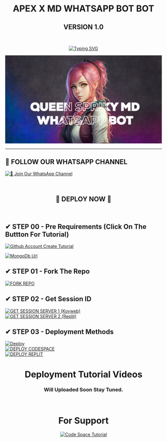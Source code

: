
<h1 align="center"> APEX X MD WHATSAPP BOT BOT</h1>
<h2 align="center">VERSION 1.0</h2>
<br>
<p align="center">
<a href="[![Typing SVG](https://readme-typing-svg.demolab.com/?lines=First+line+of+text;Second+line+of+text)](https://git.io/typing-svg)"><img src="https://readme-typing-svg.demolab.com?font=Fira+Code&weight=700&size=30&pause=1000&color=5513F7&width=435&lines=Queen Spriky MD WhatsApp Bot Developed By Udavin " alt="Typing SVG" /></a>
</p>
<p align="center">
<a href="https://github.com/uwtechshow-official/">
    <img src="https://github.com/uwtechshow-official/Spriky-Database/blob/main/Logo/Spriky%20Md%20Logo.jpg?raw=true"  width="700px">
</a>
<hr>

## 📢 FOLLOW OUR WHATSAPP CHANNEL

<a href="https://whatsapp.com/channel/0029VajvrA2ATRSkEnZwMQ0p"><img src="https://img.shields.io/badge/Join%20Our%20WhatsApp%20Channel-green" alt="📎 Join Our WhatsApp Channel" width="300"></a>

<br>

<div align="center">
 
  <h2>🚀 DEPLOY NOW 🚀</h2>
</div>

<br>

## ✔ STEP 00 -  Pre Requirements (Click On The Buttton For Tutorial)

<a href="https://i.ytimg.com/an_webp/XhIx3UqIME4/mqdefault_6s.webp?du=3000&sqp=CMKp2rcG&rs=AOn4CLDry4dy_bkGz8ltokH49vKme9qKRA"><img src="https://img.shields.io/badge/GITHUB ACCOUNT-red" alt="Github Account Create Tutorial" width="180"></a>

<a href="https://www.youtube.com/watch?v=F2nz0Lqsp4M"><img src="https://img.shields.io/badge/MONGODB URL-red" alt="MongoDb Url" width="180"></a>

## ✔ STEP 01 -  Fork The Repo

<a href="https://github.com/uwtechshow-official/Queen-Spriky-MD/fork"><img src="https://img.shields.io/badge/Fork%20Repo-blue" alt="FORK REPO" width="130"></a>

## ✔ STEP 02 -  Get Session ID

<a href="https://queen-spriky-pair.koyeb.app"><img src="https://img.shields.io/badge/Session ID Server 1 Koyeb-blue" alt="GET SESSION SERVER 1 (Koyweb)" width="230"></a><br>
<a href="https://replit.com/@udavinstudio/Queen-Spriky-Pair-Code-Generator?v=1"><img src="https://img.shields.io/badge/Session ID Server 2 Replit-blue" alt="GET SESSION SERVER 2 (Replit)" width="230"></a>



## ✔ STEP 03 -  Deployment Methods

<a href="https://www.heroku.com/deploy?template=https://github.com/uwtechshow-official/Queen-Spriky-MD/">
  <img src="https://www.herokucdn.com/deploy/button.svg" alt="Deploy">
</a><br>
<a href="#"><img src="https://img.shields.io/badge/Code Space-green" alt="DEPLOY CODESPACE" width="150"></a>
<br>
<a href="https://replit.com/"><img src="https://img.shields.io/badge/Replit-green" alt="DEPLOY REPLIT" width="80"></a>
<br>

<div align="center">
 
  <h1>Deployment Tutorial Videos</h1>
  <h3>Will Uploaded Soon Stay Tuned.</h3>
<br>
</div>

<div align="center">
 
  <h1>For Support</h1>
  <a href="https://chat.whatsapp.com/FlELV1jIxBJGtCqwPP7s3V"><img src="https://img.shields.io/badge/WhatsApp Group-greed" alt="Code Space Tutorial" width="250"></a><br>
<br>
</div>
